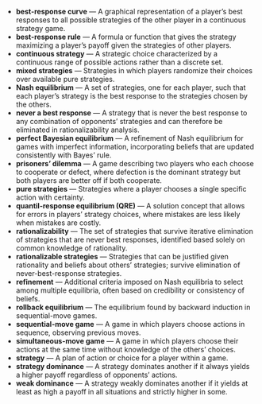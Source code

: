 - **best-response curve** — A graphical representation of a player’s best responses to all possible strategies of the other player in a continuous strategy game.
- **best-response rule** — A formula or function that gives the strategy maximizing a player’s payoff given the strategies of other players.
- **continuous strategy** — A strategic choice characterized by a continuous range of possible actions rather than a discrete set.
- **mixed strategies** — Strategies in which players randomize their choices over available pure strategies.
- **Nash equilibrium** — A set of strategies, one for each player, such that each player’s strategy is the best response to the strategies chosen by the others.
- **never a best response** — A strategy that is never the best response to any combination of opponents’ strategies and can therefore be eliminated in rationalizability analysis.
- **perfect Bayesian equilibrium** — A refinement of Nash equilibrium for games with imperfect information, incorporating beliefs that are updated consistently with Bayes’ rule.
- **prisoners’ dilemma** — A game describing two players who each choose to cooperate or defect, where defection is the dominant strategy but both players are better off if both cooperate.
- **pure strategies** — Strategies where a player chooses a single specific action with certainty.
- **quantil-response equilibrium (QRE)** — A solution concept that allows for errors in players’ strategy choices, where mistakes are less likely when mistakes are costly.
- **rationalizability** — The set of strategies that survive iterative elimination of strategies that are never best responses, identified based solely on common knowledge of rationality.
- **rationalizable strategies** — Strategies that can be justified given rationality and beliefs about others’ strategies; survive elimination of never-best-response strategies.
- **refinement** — Additional criteria imposed on Nash equilibria to select among multiple equilibria, often based on credibility or consistency of beliefs.
- **rollback equilibrium** — The equilibrium found by backward induction in sequential-move games.
- **sequential-move game** — A game in which players choose actions in sequence, observing previous moves.
- **simultaneous-move game** — A game in which players choose their actions at the same time without knowledge of the others’ choices.
- **strategy** — A plan of action or choice for a player within a game.
- **strategy dominance** — A strategy dominates another if it always yields a higher payoff regardless of opponents’ actions.
- **weak dominance** — A strategy weakly dominates another if it yields at least as high a payoff in all situations and strictly higher in some.
